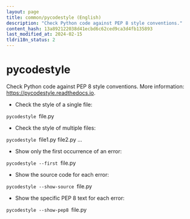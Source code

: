 ```yaml
---
layout: page
title: common/pycodestyle (English)
description: "Check Python code against PEP 8 style conventions."
content_hash: 13a892122038d41ecbd6c62ced9ca3d4fb135893
last_modified_at: 2024-02-15
tldri18n_status: 2
---
```

# pycodestyle

Check Python code against PEP 8 style conventions.
More information: <https://pycodestyle.readthedocs.io>.

- Check the style of a single file:

`pycodestyle `<span class="tldr-var badge badge-pill bg-dark-lm bg-white-dm text-white-lm text-dark-dm font-weight-bold">file.py</span>

- Check the style of multiple files:

`pycodestyle `<span class="tldr-var badge badge-pill bg-dark-lm bg-white-dm text-white-lm text-dark-dm font-weight-bold">file1.py file2.py ...</span>

- Show only the first occurrence of an error:

`pycodestyle --first `<span class="tldr-var badge badge-pill bg-dark-lm bg-white-dm text-white-lm text-dark-dm font-weight-bold">file.py</span>

- Show the source code for each error:

`pycodestyle --show-source `<span class="tldr-var badge badge-pill bg-dark-lm bg-white-dm text-white-lm text-dark-dm font-weight-bold">file.py</span>

- Show the specific PEP 8 text for each error:

`pycodestyle --show-pep8 `<span class="tldr-var badge badge-pill bg-dark-lm bg-white-dm text-white-lm text-dark-dm font-weight-bold">file.py</span>
